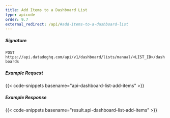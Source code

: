```yaml
---
title: Add Items to a Dashboard List
type: apicode
order: 9.7
external_redirect: /api/#add-items-to-a-dashboard-list
---
```


##### Signature

`POST https://api.datadoghq.com/api/v1/dashboard/lists/manual/<LIST_ID>/dashboards`

##### Example Request

{{< code-snippets basename="api-dashboard-list-add-items" >}}

##### Example Response

{{< code-snippets basename="result.api-dashboard-list-add-items" >}}
